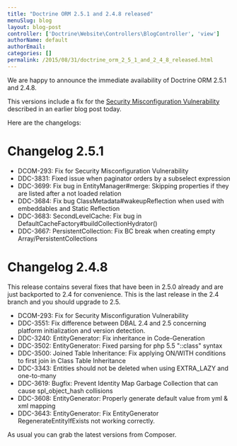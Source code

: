 ```yaml
---
title: "Doctrine ORM 2.5.1 and 2.4.8 released"
menuSlug: blog
layout: blog-post
controller: ['Doctrine\Website\Controllers\BlogController', 'view']
authorName: default
authorEmail:
categories: []
permalink: /2015/08/31/doctrine_orm_2_5_1_and_2_4_8_released.html
---
```

We are happy to announce the immediate availability of Doctrine ORM
2.5.1 and 2.4.8.

This versions include a fix for the [Security Misconfiguration
Vulnerability](http://www.doctrine-project.org/2015/08/31/security_misconfiguration_vulnerability_in_various_doctrine_projects.html)
described in an earlier blog post today.

Here are the changelogs:

Changelog 2.5.1
===============

-   DCOM-293: Fix for Security Misconfiguration Vulnerability
-   DDC-3831: Fixed issue when paginator orders by a subselect
    expression
-   DDC-3699: Fix bug in EntityManager\#merge: Skipping properties if
    they are listed after a not loaded relation
-   DDC-3684: Fix bug ClassMetadata\#wakeupReflection when used with
    embeddables and Static Reflection
-   DDC-3683: SecondLevelCache: Fix bug in
    DefaultCacheFactory\#buildCollectionHydrator()
-   DDC-3667: PersistentCollection: Fix BC break when creating empty
    Array/PersistentCollections

Changelog 2.4.8
===============

This release contains several fixes that have been in 2.5.0 already and
are just backported to 2.4 for convenience. This is the last release in
the 2.4 branch and you should upgrade to 2.5.

-   DCOM-293: Fix for Security Misconfiguration Vulnerability
-   DDC-3551: Fix difference between DBAL 2.4 and 2.5 concerning
    platform initialization and version detection.
-   DDC-3240: EntityGenerator: Fix inheritance in Code-Generation
-   DDC-3502: EntityGenerator: Fixed parsing for php 5.5 "::class"
    syntax
-   DDC-3500: Joined Table Inheritance: Fix applying ON/WITH conditions
    to first join in Class Table Inheritance
-   DDC-3343: Entities should not be deleted when using EXTRA\_LAZY and
    one-to-many
-   DDC-3619: Bugfix: Prevent Identity Map Garbage Collection that can
    cause spl\_object\_hash collisions
-   DDC-3608: EntityGenerator: Properly generate default value from yml
    & xml mapping
-   DDC-3643: EntityGenerator: Fix EntityGenerator
    RegenerateEntityIfExists not working correctly.

As usual you can grab the latest versions from Composer.
